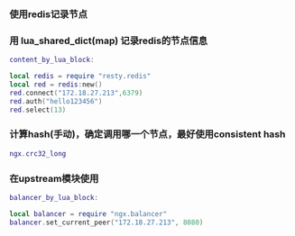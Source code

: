 ### 使用redis记录节点

### 	用 lua_shared_dict(map) 记录redis的节点信息

```lua
content_by_lua_block:

local redis = require "resty.redis"
local red = redis:new()
red.connect("172.18.27.213",6379)
red.auth("hello123456")
red.select(13)
```



### 计算hash(手动)，确定调用哪一个节点，最好使用consistent hash

```lua
ngx.crc32_long
```



### 在upstream模块使用

```lua
balancer_by_lua_block:

local balancer = require "ngx.balancer"
balancer.set_current_peer("172.18.27.213", 8080)

```



